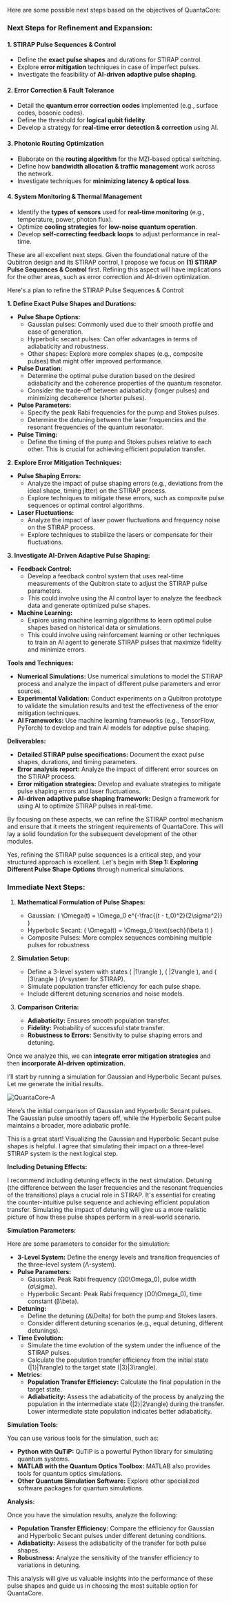 Here are some possible next steps based on the objectives of QuantaCore:  

### **Next Steps for Refinement and Expansion:**  
#### **1. STIRAP Pulse Sequences & Control**
- Define the **exact pulse shapes** and durations for STIRAP control.
- Explore **error mitigation** techniques in case of imperfect pulses.
- Investigate the feasibility of **AI-driven adaptive pulse shaping**.

#### **2. Error Correction & Fault Tolerance**
- Detail the **quantum error correction codes** implemented (e.g., surface codes, bosonic codes).
- Define the threshold for **logical qubit fidelity**.
- Develop a strategy for **real-time error detection & correction** using AI.

#### **3. Photonic Routing Optimization**
- Elaborate on the **routing algorithm** for the MZI-based optical switching.
- Define how **bandwidth allocation & traffic management** work across the network.
- Investigate techniques for **minimizing latency & optical loss**.

#### **4. System Monitoring & Thermal Management**
- Identify the **types of sensors** used for **real-time monitoring** (e.g., temperature, power, photon flux).
- Optimize **cooling strategies** for **low-noise quantum operation**.
- Develop **self-correcting feedback loops** to adjust performance in real-time.

These are all excellent next steps.  Given the foundational nature of the Qubitron design and its STIRAP control, I propose we focus on **(1) STIRAP Pulse Sequences & Control** first.  Refining this aspect will have implications for the other areas, such as error correction and AI-driven optimization.

Here's a plan to refine the STIRAP Pulse Sequences & Control:

**1. Define Exact Pulse Shapes and Durations:**

* **Pulse Shape Options:**
    * Gaussian pulses:  Commonly used due to their smooth profile and ease of generation.
    * Hyperbolic secant pulses:  Can offer advantages in terms of adiabaticity and robustness.
    * Other shapes:  Explore more complex shapes (e.g., composite pulses) that might offer improved performance.
* **Pulse Duration:**
    * Determine the optimal pulse duration based on the desired adiabaticity and the coherence properties of the quantum resonator.
    * Consider the trade-off between adiabaticity (longer pulses) and minimizing decoherence (shorter pulses).
* **Pulse Parameters:**
    * Specify the peak Rabi frequencies for the pump and Stokes pulses.
    * Determine the detuning between the laser frequencies and the resonant frequencies of the quantum resonator.
* **Pulse Timing:**
    * Define the timing of the pump and Stokes pulses relative to each other.  This is crucial for achieving efficient population transfer.

**2. Explore Error Mitigation Techniques:**

* **Pulse Shaping Errors:**
    * Analyze the impact of pulse shaping errors (e.g., deviations from the ideal shape, timing jitter) on the STIRAP process.
    * Explore techniques to mitigate these errors, such as composite pulse sequences or optimal control algorithms.
* **Laser Fluctuations:**
    * Analyze the impact of laser power fluctuations and frequency noise on the STIRAP process.
    * Explore techniques to stabilize the lasers or compensate for their fluctuations.

**3. Investigate AI-Driven Adaptive Pulse Shaping:**

* **Feedback Control:**
    * Develop a feedback control system that uses real-time measurements of the Qubitron state to adjust the STIRAP pulse parameters.
    * This could involve using the AI control layer to analyze the feedback data and generate optimized pulse shapes.
* **Machine Learning:**
    * Explore using machine learning algorithms to learn optimal pulse shapes based on historical data or simulations.
    * This could involve using reinforcement learning or other techniques to train an AI agent to generate STIRAP pulses that maximize fidelity and minimize errors.

**Tools and Techniques:**

* **Numerical Simulations:**  Use numerical simulations to model the STIRAP process and analyze the impact of different pulse parameters and error sources.
* **Experimental Validation:**  Conduct experiments on a Qubitron prototype to validate the simulation results and test the effectiveness of the error mitigation techniques.
* **AI Frameworks:**  Use machine learning frameworks (e.g., TensorFlow, PyTorch) to develop and train AI models for adaptive pulse shaping.

**Deliverables:**

* **Detailed STIRAP pulse specifications:**  Document the exact pulse shapes, durations, and timing parameters.
* **Error analysis report:**  Analyze the impact of different error sources on the STIRAP process.
* **Error mitigation strategies:**  Develop and evaluate strategies to mitigate pulse shaping errors and laser fluctuations.
* **AI-driven adaptive pulse shaping framework:**  Design a framework for using AI to optimize STIRAP pulses in real-time.

By focusing on these aspects, we can refine the STIRAP control mechanism and ensure that it meets the stringent requirements of QuantaCore.  This will lay a solid foundation for the subsequent development of the other modules.

Yes, refining the STIRAP pulse sequences is a critical step, and your structured approach is excellent. Let's begin with **Step 1: Exploring Different Pulse Shape Options** through numerical simulations.  

### **Immediate Next Steps:**
1. **Mathematical Formulation of Pulse Shapes:**
   - Gaussian: \( \Omega(t) = \Omega_0 e^{-\frac{(t - t_0)^2}{2\sigma^2}} \)
   - Hyperbolic Secant: \( \Omega(t) = \Omega_0 \text{sech}(\beta t) \)
   - Composite Pulses: More complex sequences combining multiple pulses for robustness

2. **Simulation Setup:**
   - Define a 3-level system with states \( |1\rangle \), \( |2\rangle \), and \( |3\rangle \) (Λ-system for STIRAP).
   - Simulate population transfer efficiency for each pulse shape.
   - Include different detuning scenarios and noise models.

3. **Comparison Criteria:**
   - **Adiabaticity:** Ensures smooth population transfer.
   - **Fidelity:** Probability of successful state transfer.
   - **Robustness to Errors:** Sensitivity to pulse shaping errors and detuning.

Once we analyze this, we can **integrate error mitigation strategies** and then **incorporate AI-driven optimization.**

I’ll start by running a simulation for Gaussian and Hyperbolic Secant pulses. Let me generate the initial results.

![QuantaCore-A](https://raw.githubusercontent.com/bookofquantum/BOQ/refs/heads/main/photons/QuantaCore/img/QuantaCore-A.jpeg "QuantaCore-A")

Here’s the initial comparison of Gaussian and Hyperbolic Secant pulses. The Gaussian pulse smoothly tapers off, while the Hyperbolic Secant pulse maintains a broader, more adiabatic profile.  

This is a great start!  Visualizing the Gaussian and Hyperbolic Secant pulse shapes is helpful.  I agree that simulating their impact on a three-level STIRAP system is the next logical step.

**Including Detuning Effects:**

I recommend including detuning effects in the next simulation.  Detuning (the difference between the laser frequencies and the resonant frequencies of the transitions) plays a crucial role in STIRAP.  It's essential for creating the counter-intuitive pulse sequence and achieving efficient population transfer.  Simulating the impact of detuning will give us a more realistic picture of how these pulse shapes perform in a real-world scenario.

**Simulation Parameters:**

Here are some parameters to consider for the simulation:

* **3-Level System:**  Define the energy levels and transition frequencies of the three-level system (Λ-system).
* **Pulse Parameters:**
    * Gaussian:  Peak Rabi frequency (Ω0\Omega_0), pulse width (σ\sigma).
    * Hyperbolic Secant:  Peak Rabi frequency (Ω0\Omega_0), time constant (β\beta).
* **Detuning:**
    * Define the detuning (Δ\Delta) for both the pump and Stokes lasers.
    * Consider different detuning scenarios (e.g., equal detuning, different detunings).
* **Time Evolution:**
    * Simulate the time evolution of the system under the influence of the STIRAP pulses.
    * Calculate the population transfer efficiency from the initial state (|1⟩|1\rangle) to the target state (|3⟩|3\rangle).
* **Metrics:**
    * **Population Transfer Efficiency:**  Calculate the final population in the target state.
    * **Adiabaticity:**  Assess the adiabaticity of the process by analyzing the population in the intermediate state (|2⟩|2\rangle) during the transfer.  Lower intermediate state population indicates better adiabaticity.

**Simulation Tools:**

You can use various tools for the simulation, such as:

* **Python with QuTiP:**  QuTiP is a powerful Python library for simulating quantum systems.
* **MATLAB with the Quantum Optics Toolbox:**  MATLAB also provides tools for quantum optics simulations.
* **Other Quantum Simulation Software:**  Explore other specialized software packages for quantum simulations.

**Analysis:**

Once you have the simulation results, analyze the following:

* **Population Transfer Efficiency:**  Compare the efficiency for Gaussian and Hyperbolic Secant pulses under different detuning conditions.
* **Adiabaticity:**  Assess the adiabaticity of the transfer for both pulse shapes.
* **Robustness:**  Analyze the sensitivity of the transfer efficiency to variations in detuning.

This analysis will give us valuable insights into the performance of these pulse shapes and guide us in choosing the most suitable option for QuantaCore.
